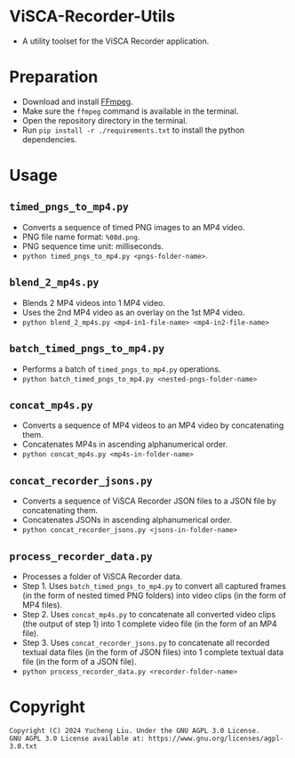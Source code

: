 # ViSCA-Recorder-Utils

- A utility toolset for the ViSCA Recorder application.

# Preparation

- Download and install [FFmpeg](https://ffmpeg.org/download.html).
- Make sure the `ffmpeg` command is available in the terminal.
- Open the repository directory in the terminal.
- Run `pip install -r ./requirements.txt` to install the python dependencies.

# Usage

## `timed_pngs_to_mp4.py`

- Converts a sequence of timed PNG images to an MP4 video.
- PNG file name format: `%08d.png`.
- PNG sequence time unit: milliseconds.
- `python timed_pngs_to_mp4.py <pngs-folder-name>`.

## `blend_2_mp4s.py`

- Blends 2 MP4 videos into 1 MP4 video.
- Uses the 2nd MP4 video as an overlay on the 1st MP4 video.
- `python blend_2_mp4s.py <mp4-in1-file-name> <mp4-in2-file-name>`

## `batch_timed_pngs_to_mp4.py`

- Performs a batch of `timed_pngs_to_mp4.py` operations.
- `python batch_timed_pngs_to_mp4.py <nested-pngs-folder-name>`

## `concat_mp4s.py`

- Converts a sequence of MP4 videos to an MP4 video by concatenating them.
- Concatenates MP4s in ascending alphanumerical order.
- `python concat_mp4s.py <mp4s-in-folder-name>`

## `concat_recorder_jsons.py`

- Converts a sequence of ViSCA Recorder JSON files to a JSON file by concatenating them.
- Concatenates JSONs in ascending alphanumerical order.
- `python concat_recorder_jsons.py <jsons-in-folder-name>`

## `process_recorder_data.py`

- Processes a folder of ViSCA Recorder data.
- Step 1. Uses `batch_timed_pngs_to_mp4.py` to convert all captured frames (in the form of nested timed PNG folders) into video clips (in the form of MP4 files).
- Step 2. Uses `concat_mp4s.py` to concatenate all converted video clips (the output of step 1) into 1 complete video file (in the form of an MP4 file).
- Step 3. Uses `concat_recorder_jsons.py` to concatenate all recorded textual data files (in the form of JSON files) into 1 complete textual data file (in the form of a JSON file).
- `python process_recorder_data.py <recorder-folder-name>`

# Copyright

```
Copyright (C) 2024 Yucheng Liu. Under the GNU AGPL 3.0 License.
GNU AGPL 3.0 License available at: https://www.gnu.org/licenses/agpl-3.0.txt
```
